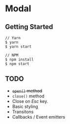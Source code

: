 # Modal

## Getting Started

```
// Yarn
$ yarn
$ yarn start

// NPM
$ npm install
$ npm start
```

## TODO

* ~~`open()` method~~
* `close()` method
* Close on _Esc_ key.
* Basic styling
* Transitons
* Callbacks / Event emitters
